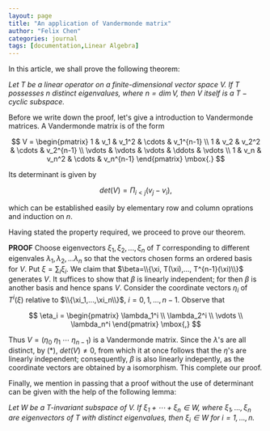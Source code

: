 ```yaml
---
layout: page
title: "An application of Vandermonde matrix"
author: "Felix Chen"
categories: journal
tags: [documentation,Linear Algebra]
---
```


In this article, we shall prove the following theorem:

_Let $T$ be a linear operator on a finite-dimensional vector space $V$. If $T$
possesses $n$ distinct eigenvalues, where $n=dim\,V$, then $V$ itself is a $T-
\mbox{cyclic}$ subspace._

Before we write down the proof, let's give a introduction to Vandermonde matrices.
A Vandermonde matrix is of the form

$$ V = \begin{pmatrix}
				1 & v_1 & v_1^2 & \cdots & v_1^{n-1} \\
				1 & v_2 & v_2^2 & \cdots & v_2^{n-1} \\
				\vdots & \vdots & \vdots & \ddots & \vdots \\
				1 & v_n & v_n^2 & \cdots & v_n^{n-1}
		\end{pmatrix} \mbox{.} $$

Its determinant is given by

$$ \tag{*} det(V) = \Pi_{i<j}(v_j-v_i) \mbox{,} $$

which can be established easily by elementary row and column oprations and induction on
$n$.

Having stated the property required, we proceed to prove our theorem.

**PROOF** Choose eigenvectors $\xi_1,\xi_2,...,\xi_n$ of $T$ corresponding to different
eigenvales $\lambda_1,\lambda_2,...\lambda_n$ so that the vectors chosen forms an
ordered basis for $V$. Put $\xi=\sum_i \xi_i$. We claim that $\beta=\\{\xi, T(\xi),...,
T^{n-1}(\xi)\\}$ generates $V$. It suffices to show that $\beta$ is linearly independent;
for then $\beta$ is another basis and hence spans $V$. Consider the coordinate vectors
$\eta_i$ of $T^i(\xi)$ relative to $\\{\xi_1,...,\xi_n\\}$, $i=0,1,...,n-1$. Observe that

$$ \eta_i = \begin{pmatrix}
				\lambda_1^i \\
				\lambda_2^i \\
				\vdots \\
				\lambda_n^i
				\end{pmatrix} \mbox{,} $$

Thus $V=(\eta_0\ \eta_1\ \cdots\ \eta_{n-1})$ is a Vandermonde matrix. Since the
$\lambda$'s are all distinct, by (\*), $det(V)\not=0$, from which it at once follows that
the $\eta$'s are linearly independent; consequently, $\beta$ is also linearly indepently,
as the coordinate vectors are obtained by a isomorphism. This complete our proof.

Finally, we mention in passing that a proof without the use of determinant can be given
with the help of the following lemma:

_Let $W$ be a $T$-invariant subspace of $V$. If $\xi_1+\cdots+\xi_n \in W$, where $\xi_1,
...,\xi_n$ are eigenvectors of $T$ with distinct eigenvalues, then $\xi_i \in W$ for
$i=1,...,n$._